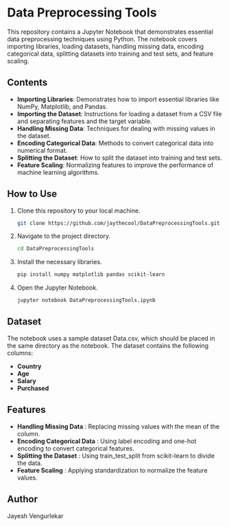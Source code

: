 
# Data Preprocessing Tools

This repository contains a Jupyter Notebook that demonstrates essential data preprocessing techniques using Python. The notebook covers importing libraries, loading datasets, handling missing data, encoding categorical data, splitting datasets into training and test sets, and feature scaling.

## Contents

- **Importing Libraries**: Demonstrates how to import essential libraries like NumPy, Matplotlib, and Pandas.
- **Importing the Dataset**: Instructions for loading a dataset from a CSV file and separating features and the target variable.
- **Handling Missing Data**: Techniques for dealing with missing values in the dataset.
- **Encoding Categorical Data**: Methods to convert categorical data into numerical format.
- **Splitting the Dataset**: How to split the dataset into training and test sets.
- **Feature Scaling**: Normalizing features to improve the performance of machine learning algorithms.

## How to Use

1. Clone this repository to your local machine.
   ```sh
   git clone https://github.com/jaythecool/DataPreprocessingTools.git
2. Navigate to the project directory.
   ```sh
   cd DataPreprocessingTools
3. Install the necessary libraries.
   ```sh
   pip install numpy matplotlib pandas scikit-learn
4. Open the Jupyter Notebook.
   ```sh
   jupyter notebook DataPreprocessingTools.ipynb

## Dataset
The notebook uses a sample dataset Data.csv, which should be placed in the same directory as the notebook. The dataset contains the following columns:

- **Country**
- **Age**
- **Salary**
- **Purchased**

## Features
- **Handling Missing Data** : Replacing missing values with the mean of the column.
- **Encoding Categorical Data** : Using label encoding and one-hot encoding to convert categorical features.
- **Splitting the Dataset** : Using train_test_split from scikit-learn to divide the data.
- **Feature Scaling** : Applying standardization to normalize the feature values.

## Author
Jayesh Vengurlekar
